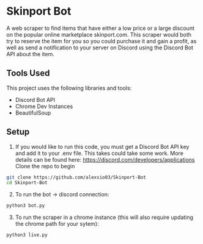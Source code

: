 # Skinport Bot
A web scraper to find items that have either a low price or a large discount on the popular online marketplace skinport.com.
This scraper would both try to reserve the item for you so you could purchase it and gain a profit, as well as send a notification
to your server on Discord using the Discord Bot API about the item.

## Tools Used
This project uses the following libraries and tools:
- Discord Bot API
- Chrome Dev Instances
- BeautifulSoup

## Setup

1. If you would like to run this code, you must get a Discord Bot API key and add it to your .env file.
   This takes could take some work. More details can be found here: https://discord.com/developers/applications
   Clone the repo to begin
```bash
git clone https://github.com/alexsio03/Skinport-Bot
cd Skinport-Bot
```

2. To run the bot -> discord connection:
```bash
python3 bot.py
```

3. To run the scraper in a chrome instance (this will also require updating the chrome path for your sytem):
```bash
python3 live.py
```
